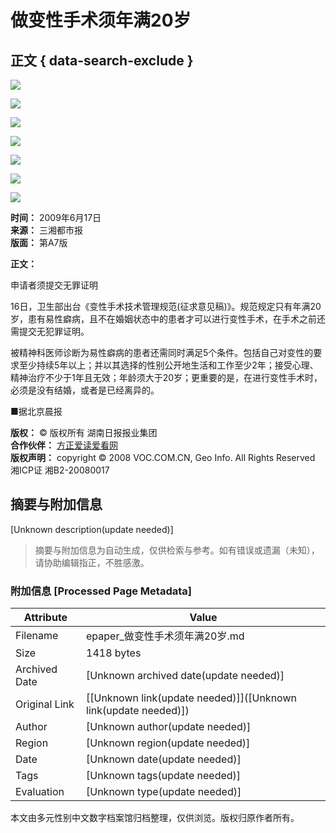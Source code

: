 # 做变性手术须年满20岁

## 正文 { data-search-exclude }


![](../../../tplimg/sxd03.gif)

![](../../../tplimg/jwb_red_r1_c1.jpg)

![](../../../tplimg/jwb_red_r1_c2.jpg)

![](../../../tplimg/jwb_red_r1_c3.jpg)

![](../../../page/18/2009-06/17/A7/20090617A7_brief.jpg)

![](../../../tplimg/jwb_red_r8_c2.jpg)

![](../../../tplimg/jwb_red_r8_c3.jpg)

**时间：** 2009年6月17日  
**来源：** 三湘都市报  
**版面：** 第A7版  

**正文：**

申请者须提交无罪证明

16日，卫生部出台《变性手术技术管理规范(征求意见稿)》。规范规定只有年满20岁，患有易性癖病，且不在婚姻状态中的患者才可以进行变性手术，在手术之前还需提交无犯罪证明。

被精神科医师诊断为易性癖病的患者还需同时满足5个条件。包括自己对变性的要求至少持续5年以上；并以其选择的性别公开地生活和工作至少2年；接受心理、精神治疗不少于1年且无效；年龄须大于20岁；更重要的是，在进行变性手术时，必须是没有结婚，或者是已经离异的。

■据北京晨报

**版权：** © 版权所有 湖南日报报业集团  
**合作伙伴：** [方正爱读爱看网](http://www.idoican.com.cn)  
**版权声明：** copyright © 2008 VOC.COM.CN, Geo Info. All Rights Reserved 湘ICP证 湘B2-20080017
<!-- tcd_original_link http://epaper.voc.com.cn/sxdsb/html/2009-06/17/content_90640.htm -->


## 摘要与附加信息

<!-- tcd_abstract -->
[Unknown description(update needed)]
<!-- tcd_abstract_end -->

> 摘要与附加信息为自动生成，仅供检索与参考。如有错误或遗漏（未知），请协助编辑指正，不胜感激。

### 附加信息 [Processed Page Metadata]

| Attribute       | Value                                  |
|-----------------|----------------------------------------|
| Filename        | epaper_做变性手术须年满20岁.md                             |
| Size            | 1418 bytes                           |
| Archived Date   | [Unknown archived date(update needed)]                             |
| Original Link   | [[Unknown link(update needed)]]([Unknown link(update needed)])                       |
| Author          | [Unknown author(update needed)]                               |
| Region          | [Unknown region(update needed)]                               |
| Date            | [Unknown date(update needed)]                                 |
| Tags            | [Unknown tags(update needed)]                                 |
| Evaluation            | [Unknown type(update needed)]                                 |
<!-- tcd_table_end -->

本文由多元性别中文数字档案馆归档整理，仅供浏览。版权归原作者所有。

